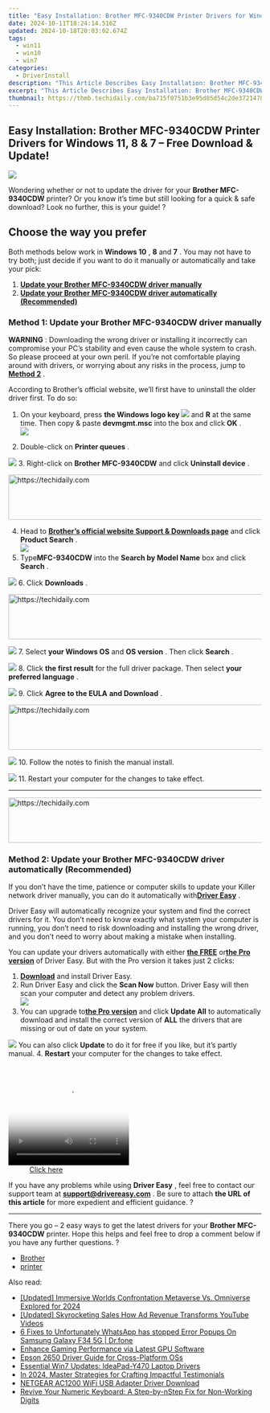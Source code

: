 ```yaml
---
title: "Easy Installation: Brother MFC-9340CDW Printer Drivers for Windows 11, 8 & 7 – Free Download & Update!"
date: 2024-10-11T18:24:14.516Z
updated: 2024-10-18T20:03:02.674Z
tags:
  - win11
  - win10
  - win7
categories:
  - DriverInstall
description: "This Article Describes Easy Installation: Brother MFC-9340CDW Printer Drivers for Windows 11, 8 & 7 – Free Download & Update!"
excerpt: "This Article Describes Easy Installation: Brother MFC-9340CDW Printer Drivers for Windows 11, 8 & 7 – Free Download & Update!"
thumbnail: https://thmb.techidaily.com/ba715f0751b3e95d85d54c2de37214787de2fc86eeb6be2647ab887e34352c43.jpg
---
```


## Easy Installation: Brother MFC-9340CDW Printer Drivers for Windows 11, 8 & 7 – Free Download & Update!

![](https://images.drivereasy.com/wp-content/uploads/2018/09/img_5b9a26db7291d.jpg) 

Wondering whether or not to update the driver for your   **Brother MFC-9340CDW**  printer? Or you know it’s time but still looking for a quick & safe download? Look no further, this is your guide! ? 

## Choose the way you prefer

 Both methods below work in **Windows 10** , **8** and **7** . You may not have to try both; just decide if you want to do it manually or automatically and take your pick: 

1. [**Update your Brother MFC-9340CDW driver manually**](https://tools.techidaily.com/drivereasy/download/)
2. [**Update your Brother MFC-9340CDW driver automatically (Recommended)**](https://tools.techidaily.com/drivereasy/download/)

###  Method 1: Update your Brother MFC-9340CDW driver manually

**WARNING** : Downloading the wrong driver or installing it incorrectly can compromise your PC’s stability and even cause the whole system to crash. So please proceed at your own peril. If you’re not comfortable playing around with drivers, or worrying about any risks in the process, jump to [**Method 2**](https://tools.techidaily.com/drivereasy/download/) . 

 According to Brother’s official website, we’ll first have to uninstall the older driver first. To do so:

1. On your keyboard, press   **the Windows logo key  ![](https://images.drivereasy.com/wp-content/uploads/2018/04/img_5ae0331bc08e4.png)**  and **R**  at the same time. Then copy & paste **devmgmt.msc** into the box and click   **OK**  .  
![](https://images.drivereasy.com/wp-content/uploads/2018/05/img_5afb9c1b96ba9.png)

2. Double-click on **Printer queues** .  

![](https://images.drivereasy.com/wp-content/uploads/2018/06/img_5b1a5b86a48f2.jpg)
3. Right-click on **Brother MFC-9340CDW** and click **Uninstall device** .

<!-- affiliate ads begin -->
<a href="https://appsumo.8odi.net/c/5597632/2144271/7443" target="_top" id="2144271">
  <img src="//a.impactradius-go.com/display-ad/7443-2144271" border="0" alt="https://techidaily.com" width="600" height="90"/>
</a>
<img height="0" width="0" src="https://appsumo.8odi.net/i/5597632/2144271/7443" style="position:absolute;visibility:hidden;" border="0" />
<!-- affiliate ads end -->

4. Head to **[Brother’s official website Support & Downloads page](http://support.brother.com/g/b/countrytop.aspx?c=us&lang=en)**  and click **Product Search** .  
![](https://images.drivereasy.com/wp-content/uploads/2018/09/img_5b91f9dbc2b1f.jpg)
5. Type**MFC-9340CDW**  into the **Search by Model Name** box and click **Search** .  

![](https://images.drivereasy.com/wp-content/uploads/2018/09/img_5b9a35c4d2e36.png)
6. Click **Downloads** .  

<!-- affiliate ads begin -->
<a href="https://dhgate.sjv.io/c/5597632/2106658/12108" target="_top" id="2106658">
  <img src="//a.impactradius-go.com/display-ad/12108-2106658" border="0" alt="https://techidaily.com" width="728" height="90"/>
</a>
<img height="0" width="0" src="https://dhgate.sjv.io/i/5597632/2106658/12108" style="position:absolute;visibility:hidden;" border="0" />
<!-- affiliate ads end -->

![](https://images.drivereasy.com/wp-content/uploads/2018/09/img_5b9a35fed0b08.jpg)
7. Select **your Windows OS**   and **OS version** . Then click **Search** .  

![](https://images.drivereasy.com/wp-content/uploads/2018/09/img_5b9a364817b74.jpg)
8. Click **the first result**   for the full driver package. Then select **your preferred language** .  

![](https://images.drivereasy.com/wp-content/uploads/2018/09/img_5b9a3678d7562.jpg)
9. Click **Agree to the EULA**  **and Download** .  

<!-- affiliate ads begin -->
<a href="https://ursime.pxf.io/c/5597632/2136548/16384" target="_top" id="2136548">
  <img src="//a.impactradius-go.com/display-ad/16384-2136548" border="0" alt="https://techidaily.com" width="728" height="90"/>
</a>
<img height="0" width="0" src="https://ursime.pxf.io/i/5597632/2136548/16384" style="position:absolute;visibility:hidden;" border="0" />
<!-- affiliate ads end -->

![](https://images.drivereasy.com/wp-content/uploads/2018/08/img_5b8613f9ec314.jpg)
10. Follow the notes to finish the manual install.  

![](https://images.drivereasy.com/wp-content/uploads/2018/08/img_5b861455df55e.jpg)
11. Restart your computer for the changes to take effect.

---

<!-- affiliate ads begin -->
<a href="https://ephamedtechinc.pxf.io/c/5597632/2137212/26400" target="_top" id="2137212">
  <img src="//a.impactradius-go.com/display-ad/26400-2137212" border="0" alt="https://techidaily.com" width="728" height="90"/>
</a>
<img height="0" width="0" src="https://ephamedtechinc.pxf.io/i/5597632/2137212/26400" style="position:absolute;visibility:hidden;" border="0" />
<!-- affiliate ads end -->

###  Method 2: Update your Brother MFC-9340CDW driver automatically (Recommended)

 If you don’t have the time, patience or computer skills to update your Killer network  driver manually, you can do it automatically with[**Driver Easy**](https://tools.techidaily.com/drivereasy/download/) . 

 Driver Easy will automatically recognize your system and find the correct drivers for it. You don’t need to know exactly what system your computer is running, you don’t need to risk downloading and installing the wrong driver, and you don’t need to worry about making a mistake when installing. 

 You can update your drivers automatically with either **[the FREE](https://tools.techidaily.com/drivereasy/download/)**  or[**the Pro version**](https://tools.techidaily.com/drivereasy/download/)  of Driver Easy. But with the Pro version it takes just 2 clicks: 

1. [**Download**](https://tools.techidaily.com/drivereasy/download/) and install Driver Easy.
2. Run Driver Easy and click the **Scan Now** button. Driver Easy will then scan your computer and detect any problem drivers.  
![](https://images.drivereasy.com/wp-content/uploads/2018/07/img_5b5aefd675a7c.jpg)
3. You can upgrade to[**the Pro version**](https://tools.techidaily.com/drivereasy/download/) and click **Update All** to automatically download and install the correct version of **ALL**  the drivers that are missing or out of date on your system.  

![](https://images.drivereasy.com/wp-content/uploads/2018/09/img_5b9a2827d6896.jpg) You can also click **Update** to do it for free if you like, but it’s partly manual.
4. **Restart**   your computer for the changes to take effect.

<!-- affiliate ads begin -->
<span id="1328679">
					<video width="240" height="200" style="cursor:pointer"
           poster="//a.impactradius-go.com/display-clicktoplayimage/1328679.png"
           onclick="if(!this.playClicked){this.play();this.setAttribute('controls',true);this.playClicked=true;}">
	   <source src="//a.impactradius-go.com/display-ad/15852-1328679">
	   <img src="//a.impactradius-go.com/display-clicktoplayimage/1328679.png" style="border: none; height: 100%; width: 100%; object-fit: contain">
	</video>
	<div style="width:150px;text-align:center"><a href="javascript:window.open(decodeURIComponent('https%3A%2F%2Fthefitville.pxf.io%2Fc%2F5597632%2F1328679%2F15852'), '_blank');void(0);">Click here</a></div>
</span>
<img height="0" width="0" src="https://imp.pxf.io/i/5597632/1328679/15852" style="position:absolute;visibility:hidden;" border="0" />
<!-- affiliate ads end -->

 If you have any problems while using **Driver Easy** , feel free to contact our support team at **support@drivereasy.com** . Be sure to attach **the URL of this article**  for more expedient and efficient guidance. ? 

---

 There you go – 2 easy ways to get the latest drivers for your **Brother MFC-9340CDW** printer. Hope this helps and feel free to drop a comment below if you have any further questions. ? 

* [Brother](https://tools.techidaily.com/drivereasy/download/)
* [printer](https://tools.techidaily.com/drivereasy/download/)

<ins class="adsbygoogle"
     style="display:block"
     data-ad-format="autorelaxed"
     data-ad-client="ca-pub-7571918770474297"
     data-ad-slot="1223367746"></ins>

<ins class="adsbygoogle"
     style="display:block"
     data-ad-client="ca-pub-7571918770474297"
     data-ad-slot="8358498916"
     data-ad-format="auto"
     data-full-width-responsive="true"></ins>

<span class="atpl-alsoreadstyle">Also read:</span>
<div><ul>
<li><a href="https://article-posts.techidaily.com/updated-immersive-worlds-confrontation-metaverse-vs-omniverse-explored-for-2024/"><u>[Updated] Immersive Worlds Confrontation Metaverse Vs. Omniverse Explored for 2024</u></a></li>
<li><a href="https://facebook-video-share.techidaily.com/updated-skyrocketing-sales-how-ad-revenue-transforms-youtube-videos/"><u>[Updated] Skyrocketing Sales How Ad Revenue Transforms YouTube Videos</u></a></li>
<li><a href="https://howto.techidaily.com/6-fixes-to-unfortunately-whatsapp-has-stopped-error-popups-on-samsung-galaxy-f34-5g-drfone-by-drfone-fix-android-problems-fix-android-problems/"><u>6 Fixes to Unfortunately WhatsApp has stopped Error Popups On Samsung Galaxy F34 5G | Dr.fone</u></a></li>
<li><a href="https://driver-install.techidaily.com/enhance-gaming-performance-via-latest-gpu-software/"><u>Enhance Gaming Performance via Latest GPU Software</u></a></li>
<li><a href="https://driver-install.techidaily.com/epson-2650-driver-guide-for-cross-platform-oss/"><u>Epson 2650 Driver Guide for Cross-Platform OSs</u></a></li>
<li><a href="https://driver-install.techidaily.com/essential-win7-updates-ideapad-y470-laptop-drivers/"><u>Essential Win7 Updates: IdeaPad-Y470 Laptop Drivers</u></a></li>
<li><a href="https://fox-boxes.techidaily.com/in-2024-master-strategies-for-crafting-impactful-testimonials/"><u>In 2024, Master Strategies for Crafting Impactful Testimonials</u></a></li>
<li><a href="https://driver-install.techidaily.com/netgear-ac1200-wifi-usb-adapter-driver-download/"><u>NETGEAR AC1200 WiFi USB Adapter Driver Download</u></a></li>
<li><a href="https://win-howtos.techidaily.com/revive-your-numeric-keyboard-a-step-by-nstep-fix-for-non-working-digits/"><u>Revive Your Numeric Keyboard: A Step-by-nStep Fix for Non-Working Digits</u></a></li>
</ul></div>

